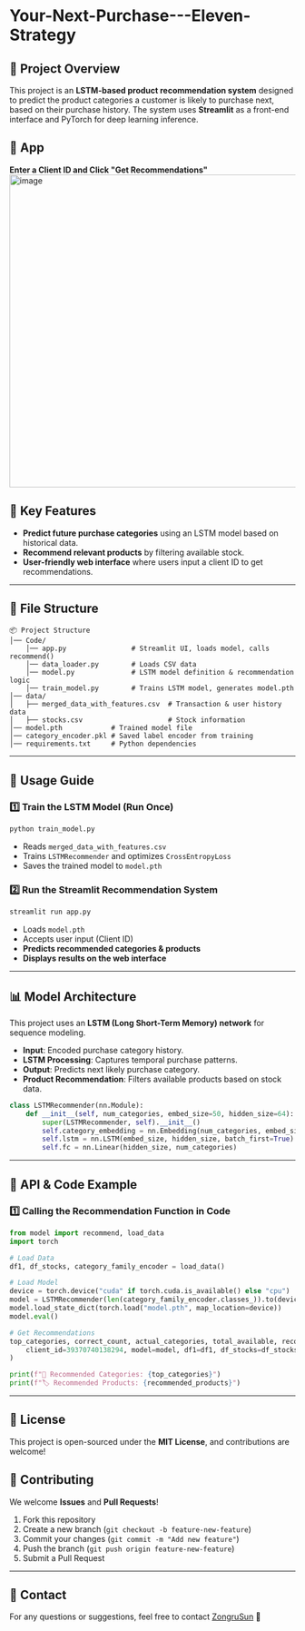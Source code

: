 # Your-Next-Purchase---Eleven-Strategy

## 📌 Project Overview
This project is an **LSTM-based product recommendation system** designed to predict the product categories a customer is likely to purchase next, based on their purchase history. The system uses **Streamlit** as a front-end interface and PyTorch for deep learning inference.

## 🔹 App
**Enter a Client ID and Click "Get Recommendations"**
<img width="551" alt="image" src="https://github.com/user-attachments/assets/c29b9b86-6592-467c-aa25-7fd5e74dc527" />

## 🚀 Key Features
- **Predict future purchase categories** using an LSTM model based on historical data.
- **Recommend relevant products** by filtering available stock.
- **User-friendly web interface** where users input a client ID to get recommendations.


---

## 📂 File Structure
```plaintext
📦 Project Structure
│── Code/
    │── app.py                # Streamlit UI, loads model, calls recommend()
    │── data_loader.py        # Loads CSV data
    │── model.py              # LSTM model definition & recommendation logic
    │── train_model.py        # Trains LSTM model, generates model.pth
│── data/
│   ├── merged_data_with_features.csv  # Transaction & user history data
│   ├── stocks.csv                     # Stock information
│── model.pth            # Trained model file
│── category_encoder.pkl # Saved label encoder from training
│── requirements.txt     # Python dependencies
```

---

## 📌 **Usage Guide**

### **1️⃣ Train the LSTM Model (Run Once)**
```bash
python train_model.py
```
- Reads `merged_data_with_features.csv`
- Trains `LSTMRecommender` and optimizes `CrossEntropyLoss`
- Saves the trained model to `model.pth`


### **2️⃣ Run the Streamlit Recommendation System**
```bash
streamlit run app.py
```
- Loads `model.pth`
- Accepts user input (Client ID)
- **Predicts recommended categories & products**
- **Displays results on the web interface**

---

## 📊 **Model Architecture**
This project uses an **LSTM (Long Short-Term Memory) network** for sequence modeling.
- **Input**: Encoded purchase category history.
- **LSTM Processing**: Captures temporal purchase patterns.
- **Output**: Predicts next likely purchase category.
- **Product Recommendation**: Filters available products based on stock data.

```python
class LSTMRecommender(nn.Module):
    def __init__(self, num_categories, embed_size=50, hidden_size=64):
        super(LSTMRecommender, self).__init__()
        self.category_embedding = nn.Embedding(num_categories, embed_size)
        self.lstm = nn.LSTM(embed_size, hidden_size, batch_first=True)
        self.fc = nn.Linear(hidden_size, num_categories)
```

---

## 📌 **API & Code Example**

### **1️⃣ Calling the Recommendation Function in Code**
```python
from model import recommend, load_data
import torch

# Load Data
df1, df_stocks, category_family_encoder = load_data()

# Load Model
device = torch.device("cuda" if torch.cuda.is_available() else "cpu")
model = LSTMRecommender(len(category_family_encoder.classes_)).to(device)
model.load_state_dict(torch.load("model.pth", map_location=device))
model.eval()

# Get Recommendations
top_categories, correct_count, actual_categories, total_available, recommended_products = recommend(
    client_id=39370740138294, model=model, df1=df1, df_stocks=df_stocks, category_family_encoder=category_family_encoder, k=3
)

print(f"📌 Recommended Categories: {top_categories}")
print(f"🏷️ Recommended Products: {recommended_products}")
```

---

## 📜 License
This project is open-sourced under the **MIT License**, and contributions are welcome!

## 🤝 Contributing
We welcome **Issues** and **Pull Requests**!
1. Fork this repository
2. Create a new branch (`git checkout -b feature-new-feature`)
3. Commit your changes (`git commit -m "Add new feature"`)
4. Push the branch (`git push origin feature-new-feature`)
5. Submit a Pull Request

---

## 📧 Contact
For any questions or suggestions, feel free to contact [ZongruSun](https://github.com/ZongruSun) 🚀



